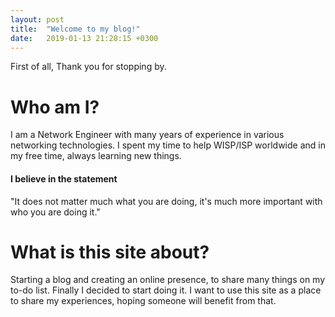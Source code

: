 ```yaml
---
layout: post
title:  "Welcome to my blog!"
date:   2019-01-13 21:28:15 +0300
---
```

First of all, Thank you for stopping by.

# Who am I?

I am a Network Engineer with many years of experience in various networking technologies. I spent my time to help WISP/ISP worldwide and in my free time, 
always learning new things. 

#### I believe in the statement 

"It does not matter much what you are doing, it's much more important with who you are doing it."


# What is this site about?
Starting a blog and creating an online presence, to share many things on my to-do list. Finally  I decided to start doing it.
I want to use this site as a place to share my experiences, hoping someone will benefit from that.
